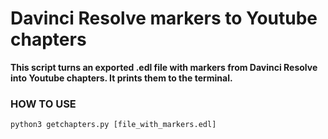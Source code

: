 # Davinci Resolve markers to Youtube chapters

**This script turns an exported .edl file with markers from Davinci Resolve into Youtube chapters. It prints them to the terminal.**

### HOW TO USE

`python3 getchapters.py [file_with_markers.edl]`


